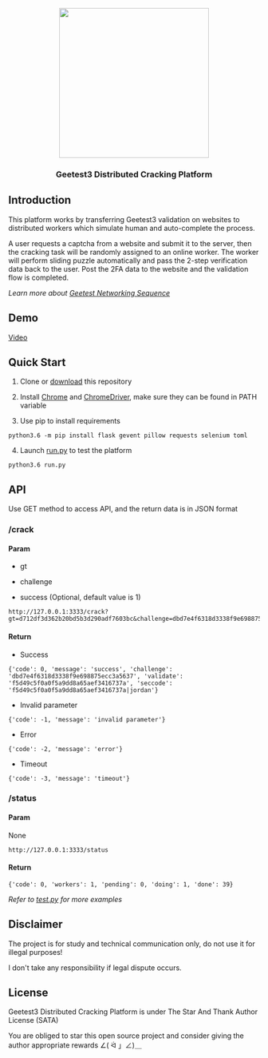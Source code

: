 <p align="center">
<img src="https://cdn.kagamiz.com/Geetest3-Crack/geetest.svg" width="300">
</p>

<h3 align="center">Geetest3 Distributed Cracking Platform</h3>

## Introduction

This platform works by transferring Geetest3 validation on websites to distributed workers which simulate human and auto-complete the process.

A user requests a captcha from a website and submit it to the server, then the cracking task will be randomly assigned to an online worker. The worker will perform sliding puzzle automatically and pass the 2-step verification data back to the user. Post the 2FA data to the website and the validation flow is completed.

*Learn more about [Geetest Networking Sequence](https://docs.geetest.com/static/install/overview/imgs/geetest_netwoking_sequence.jpg)*

## Demo

[Video](https://cdn.kagamiz.com/Geetest3-Crack/demo.mp4)

## Quick Start

1. Clone or [download](https://github.com/Hsury/Geetest3-Crack/archive/master.zip) this repository

2. Install [Chrome](https://www.google.com/chrome/) and [ChromeDriver](http://chromedriver.chromium.org/), make sure they can be found in PATH variable

3. Use pip to install requirements

```
python3.6 -m pip install flask gevent pillow requests selenium toml
```

4. Launch [run.py](https://github.com/Hsury/Geetest3-Crack/blob/master/run.py) to test the platform

```
python3.6 run.py
```

## API

Use GET method to access API, and the return data is in JSON format

### /crack

#### Param

- gt

- challenge

- success (Optional, default value is 1)

```
http://127.0.0.1:3333/crack?gt=d712df3d362b20bd5b3d290adf7603bc&challenge=dbd7e4f6318d3338f9e698875ecc3a56&success=1
```

#### Return

- Success

```
{'code': 0, 'message': 'success', 'challenge': 'dbd7e4f6318d3338f9e698875ecc3a5637', 'validate': 'f5d49c5f0a0f5a9dd8a65aef3416737a', 'seccode': 'f5d49c5f0a0f5a9dd8a65aef3416737a|jordan'}
```

- Invalid parameter

```
{'code': -1, 'message': 'invalid parameter'}
```

- Error

```
{'code': -2, 'message': 'error'}
```

- Timeout

```
{'code': -3, 'message': 'timeout'}
```

### /status

#### Param

None

```
http://127.0.0.1:3333/status
```

#### Return

```
{'code': 0, 'workers': 1, 'pending': 0, 'doing': 1, 'done': 39}
```

*Refer to [test.py](https://github.com/Hsury/Geetest3-Crack/blob/master/test.py) for more examples*

## Disclaimer

The project is for study and technical communication only, do not use it for illegal purposes!

I don't take any responsibility if legal dispute occurs.

## License

Geetest3 Distributed Cracking Platform is under The Star And Thank Author License (SATA)

You are obliged to star this open source project and consider giving the author appropriate rewards ∠( ᐛ 」∠)＿
